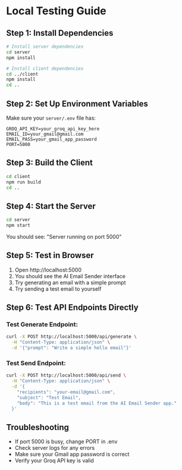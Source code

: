 # Local Testing Guide

## Step 1: Install Dependencies
```bash
# Install server dependencies
cd server
npm install

# Install client dependencies
cd ../client
npm install
cd ..
```

## Step 2: Set Up Environment Variables
Make sure your `server/.env` file has:
```
GROQ_API_KEY=your_groq_api_key_here
EMAIL_ID=your_gmail@gmail.com
EMAIL_PASS=your_gmail_app_password
PORT=5000
```

## Step 3: Build the Client
```bash
cd client
npm run build
cd ..
```

## Step 4: Start the Server
```bash
cd server
npm start
```

You should see: "Server running on port 5000"

## Step 5: Test in Browser
1. Open http://localhost:5000
2. You should see the AI Email Sender interface
3. Try generating an email with a simple prompt
4. Try sending a test email to yourself

## Step 6: Test API Endpoints Directly

### Test Generate Endpoint:
```bash
curl -X POST http://localhost:5000/api/generate \
  -H "Content-Type: application/json" \
  -d '{"prompt": "Write a simple hello email"}'
```

### Test Send Endpoint:
```bash
curl -X POST http://localhost:5000/api/send \
  -H "Content-Type: application/json" \
  -d '{
    "recipients": "your-email@gmail.com",
    "subject": "Test Email",
    "body": "This is a test email from the AI Email Sender app."
  }'
```

## Troubleshooting
- If port 5000 is busy, change PORT in .env
- Check server logs for any errors
- Make sure your Gmail app password is correct
- Verify your Groq API key is valid
